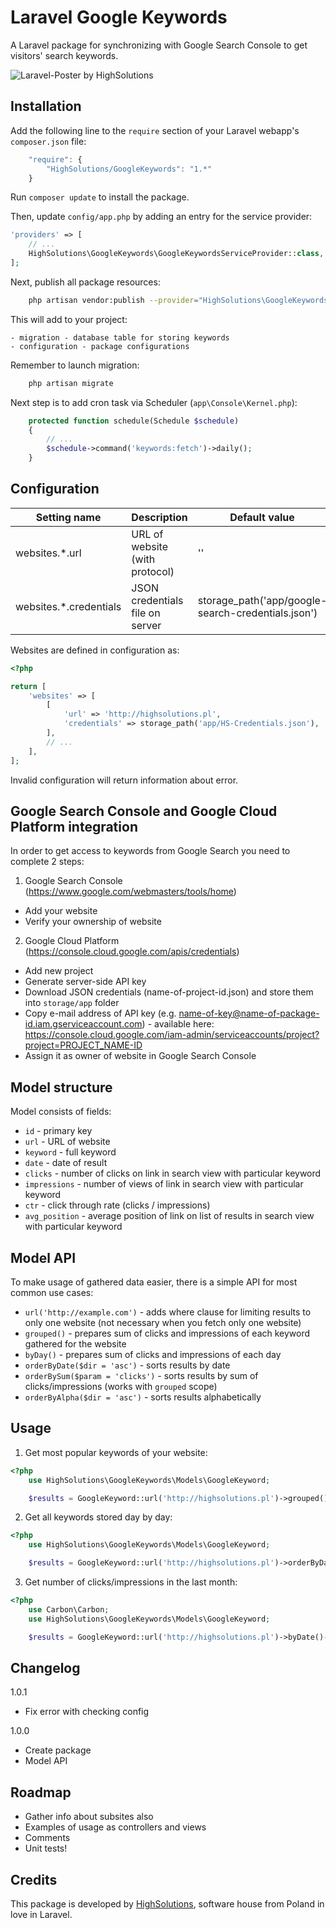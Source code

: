 Laravel Google Keywords
=======================

A Laravel package for synchronizing with Google Search Console to get visitors' search keywords.

![Laravel-Poster by HighSolutions](https://raw.githubusercontent.com/highsolutions/laravel-google-keywords/master/intro.jpg)

Installation
------------

Add the following line to the `require` section of your Laravel webapp's `composer.json` file:

```javascript
    "require": {
        "HighSolutions/GoogleKeywords": "1.*"
    }
```

Run `composer update` to install the package.

Then, update `config/app.php` by adding an entry for the service provider:

```php
'providers' => [
    // ...
    HighSolutions\GoogleKeywords\GoogleKeywordsServiceProvider::class,
];
```

Next, publish all package resources:

```bash
    php artisan vendor:publish --provider="HighSolutions\GoogleKeywords\GoogleKeywordsServiceProvider"
```

This will add to your project:

    - migration - database table for storing keywords
    - configuration - package configurations

Remember to launch migration: 

```bash
    php artisan migrate
```

Next step is to add cron task via Scheduler (`app\Console\Kernel.php`):

```php
    protected function schedule(Schedule $schedule)
    {
    	// ...
        $schedule->command('keywords:fetch')->daily();
    }
```

Configuration
-------------

| Setting name           | Description                       | Default value                                      |
|------------------------|-----------------------------------|----------------------------------------------------|
| websites.*.url         | URL of website (with protocol)    | ''                                                 |
| websites.*.credentials | JSON credentials file on server   | storage_path('app/google-search-credentials.json') |

Websites are defined in configuration as:

```php
<?php

return [
    'websites' => [
    	[
    		'url' => 'http://highsolutions.pl',
    		'credentials' => storage_path('app/HS-Credentials.json'),
    	],
    	// ...
    ],
];
```

Invalid configuration will return information about error.

Google Search Console and Google Cloud Platform integration
--------------------------------------------------

In order to get access to keywords from Google Search you need to complete 2 steps:

1) Google Search Console (https://www.google.com/webmasters/tools/home)
- Add your website
- Verify your ownership of website

2) Google Cloud Platform (https://console.cloud.google.com/apis/credentials)
- Add new project
- Generate server-side API key
- Download JSON credentials (name-of-project-id.json) and store them into `storage/app` folder
- Copy e-mail address of API key (e.g. name-of-key@name-of-package-id.iam.gserviceaccount.com) - available here: https://console.cloud.google.com/iam-admin/serviceaccounts/project?project=PROJECT_NAME-ID
- Assign it as owner of website in Google Search Console

Model structure
---------------

Model consists of fields:
- `id` - primary key
- `url` - URL of website
- `keyword` - full keyword
- `date` - date of result
- `clicks` - number of clicks on link in search view with particular keyword
- `impressions` - number of views of link in search view with particular keyword
- `ctr` - click through rate (clicks / impressions)
- `avg_position` - average position of link on list of results in search view with particular keyword

Model API
---------

To make usage of gathered data easier, there is a simple API for most common use cases:

- `url('http://example.com')` - adds where clause for limiting results to only one website (not necessary when you fetch only one website)
- `grouped()` - prepares sum of clicks and impressions of each keyword gathered for the website
- `byDay()` - prepares sum of clicks and impressions of each day
- `orderByDate($dir = 'asc')` - sorts results by date
- `orderBySum($param = 'clicks')` - sorts results by sum of clicks/impressions (works with `grouped` scope)
- `orderByAlpha($dir = 'asc')` - sorts results alphabetically

Usage
------

1) Get most popular keywords of your website:

```php
<?php
	use HighSolutions\GoogleKeywords\Models\GoogleKeyword;

	$results = GoogleKeyword::url('http://highsolutions.pl')->grouped()->orderBySum('clicks')->take(10)->get();
```

2) Get all keywords stored day by day:

```php
<?php
	use HighSolutions\GoogleKeywords\Models\GoogleKeyword;

	$results = GoogleKeyword::url('http://highsolutions.pl')->orderByDate()->get();
```

3) Get number of clicks/impressions in the last month:

```php
<?php
	use Carbon\Carbon;
	use HighSolutions\GoogleKeywords\Models\GoogleKeyword;

	$results = GoogleKeyword::url('http://highsolutions.pl')->byDate()->where('date', '>=', Carbon::now()->subMonth(1))->orderByDate()->get();
```

Changelog
---------

1.0.1
- Fix error with checking config

1.0.0
- Create package
- Model API

Roadmap
-------

* Gather info about subsites also
* Examples of usage as controllers and views
* Comments
* Unit tests!

Credits
-------

This package is developed by [HighSolutions](http://highsolutions.pl), software house from Poland in love in Laravel.